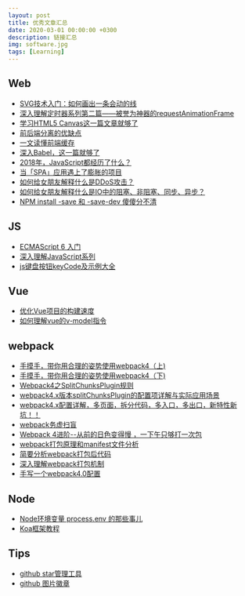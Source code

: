 ```yaml
---
layout: post
title: 优秀文章汇总
date: 2020-03-01 00:00:00 +0300
description: 链接汇总
img: software.jpg
tags: [Learning]
---
```


## Web
* [SVG技术入门：如何画出一条会动的线](http://www.webhek.com/post/animated-line-drawing-in-svg.html)
* [深入理解定时器系列第二篇——被誉为神器的requestAnimationFrame](https://www.cnblogs.com/xiaohuochai/p/5777186.html)
* [学习HTML5 Canvas这一篇文章就够了](https://blog.csdn.net/u012468376/article/details/73350998)
* [前后端分离的优缺点](https://blog.csdn.net/moonpure/article/details/79770404)
* [一文读懂前端缓存][url0]
* [深入Babel，这一篇就够了][url1]
* [2018年，JavaScript都经历了什么？][url2]
* [当「SPA」应用遇上了膨胀的项目][url5]
* [如何给女朋友解释什么是DDoS攻击？][url6]
* [如何给女朋友解释什么是IO中的阻塞、非阻塞、同步、异步？][url7]
* [NPM install -save 和 -save-dev 傻傻分不清](https://www.cnblogs.com/limitcode/p/7906447.html)

## JS
* [ECMAScript 6 入门](http://es6.ruanyifeng.com/)
* [深入理解JavaScript系列](http://www.cnblogs.com/TomXu/archive/2011/12/15/2288411.html)
* [js键盘按钮keyCode及示例大全](https://www.cnblogs.com/daysme/p/6272570.html)

## Vue
* [优化Vue项目的构建速度](https://anran758.github.io/blog/2018/01/06/%E4%BC%98%E5%8C%96Vue%E9%A1%B9%E7%9B%AE%E7%9A%84%E6%9E%84%E5%BB%BA%E9%80%9F%E5%BA%A6/)
* [如何理解vue的v-model指令](https://segmentfault.com/a/1190000010744545)

## webpack
* [手摸手，带你用合理的姿势使用webpack4（上)][url8]
* [手摸手，带你用合理的姿势使用webpack4（下)][url9]
* [Webpack4之SplitChunksPlugin规则](https://blog.csdn.net/napoleonxxx/article/details/81975186)
* [webpack4.x版本splitChunksPlugin的配置项详解与实际应用场景](https://www.cnblogs.com/pomelott/p/9030208.html)
* [webpack4.x配置详解，多页面，拆分代码，多入口，多出口，新特性新坑！！](https://www.cnblogs.com/pomelott/p/8977092.html)
* [webpack务虚扫盲](https://cloud.tencent.com/developer/article/1033115)
* [Webpack 4进阶--从前的日色变得慢 ，一下午只够打一次包](https://zhuanlan.zhihu.com/p/35407642)
* [webpack打包原理和manifest文件分析](https://blog.csdn.net/lancewu0907/article/details/76513231)
* [简要分析webpack打包后代码](https://segmentfault.com/a/1190000006814420)
* [深入理解webpack打包机制](https://www.cnblogs.com/xuepei/p/8892724.html)
* [手写一个webpack4.0配置](ttps://juejin.im/post/5b4609f5e51d4519596b66a7)

## Node
* [Node环境变量 process.env 的那些事儿](https://segmentfault.com/a/1190000011683741)
* [Koa框架教程][url4]

## Tips
* [github star管理工具](https://astralapp.com/)
* [github 图片徽章](https://shields.io/#/)

[url0]: https://juejin.im/post/5c22ee806fb9a049fb43b2c5
[url1]: https://juejin.im/post/5c21b584e51d4548ac6f6c99
[url2]: https://blog.fundebug.com/2018/12/25/what-happens-in-2018-for-javascript/
[url4]: http://www.ruanyifeng.com/blog/2017/08/koa.html
[url5]: https://juejin.im/post/5c18b5f15188252dcb31072a#comment
[url6]: https://juejin.im/post/5c03fb706fb9a049cd53f1a4
[url7]: https://juejin.im/post/5b94e2995188255c5c45d0ec
[url8]: https://juejin.im/post/5b56909a518825195f499806
[url9]: https://juejin.im/post/5b5d6d6f6fb9a04fea58aabc